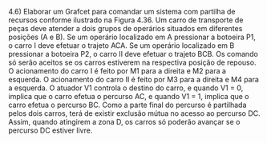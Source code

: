 4.6) Elaborar um Grafcet para comandar um sistema com partilha de recursos conforme ilustrado na Figura 4.36. Um carro de transporte de peças deve atender a dois grupos de operários situados em diferentes posições (A e B). Se um operário localizado em A pressionar a botoeira P1, o carro I deve efetuar o trajeto ACA. Se um operário localizado em B pressionar a botoeira P2, o carro II deve efetuar o trajeto BCB. Os comando só serão aceitos se os carros estiverem na respectiva posição de repouso. O acionamento do carro I é feito por M1 para a direita e M2 para a esquerda. O acionamento do carro II é feito por M3 para a direita e M4 para a esquerda. O atuador V1 controla o destino do carro, e quando V1 = 0, implica que o carro efetua o percurso AC, e quando V1 = 1, implica que o carro efetua o percurso BC. Como a parte final do percurso é partilhada pelos dois carros, terá de existir exclusão mútua no acesso ao percurso DC. Assim, quando atingirem a zona D, os carros só poderão avançar se o percurso DC estiver livre.